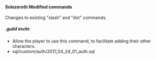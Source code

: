 #### Solozeroth Modified commands
Changes to existing "slash" and "dot" commands.

##### .guild invite
- Allow the player to use this command, to facilitate adding their other characters.
- sql/custom/auth/2017_04_24_01_auth.sql
